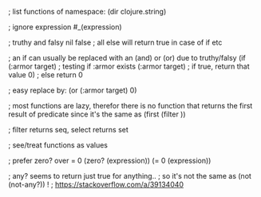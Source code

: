 ; list functions of namespace:
(dir clojure.string)

; ignore expression
#_(expression)

; truthy and falsy
nil
false
; all else will return true in case of if etc

; an if can usually be replaced with an (and) or (or) due to truthy/falsy
(if (:armor target) ; testing if :armor exists
    (:armor target) ; if true, return that value
    0) ; else return 0

; easy replace by:
(or (:armor target) 0)

; most functions are lazy, therefor there is no function that returns the first result of predicate since it's the same as (first (filter ))

; filter returns seq, select returns set

; see/treat functions as values

; prefer zero? over = 0
(zero? (expression))
(= 0 (expression))

; any? seems to return just true for anything..
; so it's not the same as (not (not-any?)) !
; https://stackoverflow.com/a/39134040
